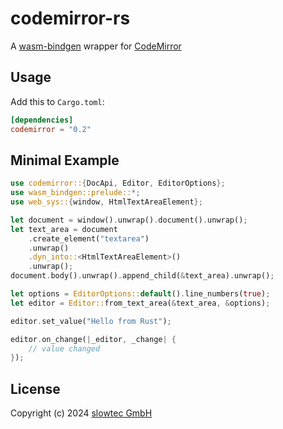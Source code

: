 # codemirror-rs

A [wasm-bindgen](https://github.com/rustwasm/wasm-bindgen)
wrapper for
[CodeMirror](https://codemirror.net/5/)

## Usage

Add this to `Cargo.toml`:

```toml
[dependencies]
codemirror = "0.2"
```

## Minimal Example

```rust
use codemirror::{DocApi, Editor, EditorOptions};
use wasm_bindgen::prelude::*;
use web_sys::{window, HtmlTextAreaElement};

let document = window().unwrap().document().unwrap();
let text_area = document
    .create_element("textarea")
    .unwrap()
    .dyn_into::<HtmlTextAreaElement>()
    .unwrap();
document.body().unwrap().append_child(&text_area).unwrap();

let options = EditorOptions::default().line_numbers(true);
let editor = Editor::from_text_area(&text_area, &options);

editor.set_value("Hello from Rust");

editor.on_change(|_editor, _change| {
    // value changed
});
```

## License

Copyright (c) 2024 [slowtec GmbH](https://slowtec.de)
